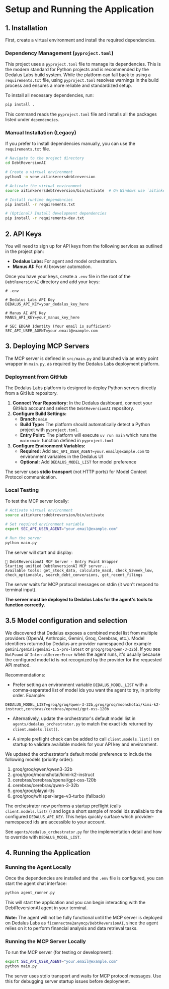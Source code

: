 # Setup and Running the Application

## 1. Installation

First, create a virtual environment and install the required dependencies.

### Dependency Management (`pyproject.toml`)

This project uses a `pyproject.toml` file to manage its dependencies. This is the modern standard for Python projects and is recommended by the Dedalus Labs build system. While the platform can fall back to using a `requirements.txt` file, using `pyproject.toml` resolves warnings in the build process and ensures a more reliable and standardized setup.

To install all necessary dependencies, run:

```bash
pip install .
```

This command reads the `pyproject.toml` file and installs all the packages listed under `dependencies`.

### Manual Installation (Legacy)

If you prefer to install dependencies manually, you can use the `requirements.txt` file.

```bash
# Navigate to the project directory
cd DebtReversionAI

# Create a virtual environment
python3 -m venv aitinkerersdebtreversion

# Activate the virtual environment
source aitinkerersdebtreversion/bin/activate  # On Windows use `aitinkerersdebtreversion\Scripts\activate`

# Install runtime dependencies
pip install -r requirements.txt

# (Optional) Install development dependencies
pip install -r requirements-dev.txt
```

## 2. API Keys

You will need to sign up for API keys from the following services as outlined in the project plan:

*   **Dedalus Labs:** For agent and model orchestration.
*   **Manus AI:** For AI browser automation.

Once you have your keys, create a `.env` file in the root of the `DebtReversionAI` directory and add your keys:

```env
# .env

# Dedalus Labs API Key
DEDALUS_API_KEY=your_dedalus_key_here

# Manus AI API Key
MANUS_API_KEY=your_manus_key_here

# SEC EDGAR Identity (Your email is sufficient)
SEC_API_USER_AGENT=your.email@example.com
```

## 3. Deploying MCP Servers

The MCP server is defined in `src/main.py` and launched via an entry point wrapper in `main.py`, as required by the Dedalus Labs deployment platform.

### Deployment from GitHub

The Dedalus Labs platform is designed to deploy Python servers directly from a GitHub repository.

1.  **Connect Your Repository:** In the Dedalus dashboard, connect your GitHub account and select the `DebtReversionAI` repository.
2.  **Configure Build Settings:**
    *   **Branch:** `main`
    *   **Build Type:** The platform should automatically detect a Python project with `pyproject.toml`.
    *   **Entry Point:** The platform will execute `uv run main` which runs the `main:main` function defined in `pyproject.toml`
3.  **Configure Environment Variables:**
    *   **Required:** Add `SEC_API_USER_AGENT=your.email@example.com` to environment variables in the Dedalus UI
    *   **Optional:** Add `DEDALUS_MODEL_LIST` for model preference

The server uses **stdio transport** (not HTTP ports) for Model Context Protocol communication.

### Local Testing

To test the MCP server locally:

```bash
# Activate virtual environment
source aitinkerersdebtreversion/bin/activate

# Set required environment variable
export SEC_API_USER_AGENT="your.email@example.com"

# Run the server
python main.py
```

The server will start and display:
```
🚀 DebtReversionAI MCP Server - Entry Point Wrapper
Starting unified DebtReversionAI MCP server...
Available tools: get_stock_data, calculate_macd, check_52week_low, check_optionable, search_debt_conversions, get_recent_filings
```

The server waits for MCP protocol messages on stdin (it won't respond to terminal input).

**The server must be deployed to Dedalus Labs for the agent's tools to function correctly.**

## 3.5 Model configuration and selection

We discovered that Dedalus exposes a combined model list from multiple providers (OpenAI, Anthropic, Gemini, Groq, Cerebras, etc.). Model identifiers returned by Dedalus are provider namespaced (for example `gemini/gemini/gemini-1.5-pro-latest` or `groq/groq/qwen-3-32b`). If you see `NotFound` or `InternalServerError` when the agent runs, it's usually because the configured model id is not recognized by the provider for the requested API method.

Recommendations:

- Prefer setting an environment variable `DEDALUS_MODEL_LIST` with a comma-separated list of model ids you want the agent to try, in priority order. Example:

```env
DEDALUS_MODEL_LIST=groq/groq/qwen-3-32b,groq/groq/moonshotai/kimi-k2-instruct,cerebras/cerebras/openai/gpt-oss-120b
```

- Alternatively, update the orchestrator's default model list in `agents/dedalus_orchestrator.py` to match the exact ids returned by `client.models.list()`.

- A simple preflight check can be added to call `client.models.list()` on startup to validate available models for your API key and environment.

We updated the orchestrator's default model preference to include the following models (priority order):

1. groq/groq/qwen/qwen3-32b
2. groq/groq/moonshotai/kimi-k2-instruct
3. cerebras/cerebras/openai/gpt-oss-120b
4. cerebras/cerebras/qwen-3-32b
5. groq/groq/playai-tts
6. groq/groq/whisper-large-v3-turbo (fallback)

The orchestrator now performs a startup preflight (calls `client.models.list()`) and logs a short sample of model ids available to the configured `DEDALUS_API_KEY`. This helps quickly surface which provider-namespaced ids are accessible to your account.

See `agents/dedalus_orchestrator.py` for the implementation detail and how to override with `DEDALUS_MODEL_LIST`.

## 4. Running the Application

### Running the Agent Locally

Once the dependencies are installed and the `.env` file is configured, you can start the agent chat interface:

```bash
python agent_runner.py
```

This will start the application and you can begin interacting with the DebtReversionAI agent in your terminal.

**Note:** The agent will not be fully functional until the MCP server is deployed on Dedalus Labs as `ficonnectme2anymcp/DebtReversionAI`, since the agent relies on it to perform financial analysis and data retrieval tasks.

### Running the MCP Server Locally

To run the MCP server (for testing or development):

```bash
export SEC_API_USER_AGENT="your.email@example.com"
python main.py
```

The server uses stdio transport and waits for MCP protocol messages. Use this for debugging server startup issues before deployment.
